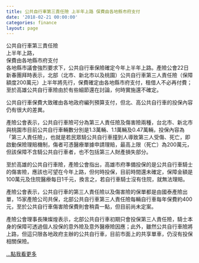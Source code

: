 ```yaml
---
title: 公共自行車第三責任險 上半年上路 保費由各地縣市府支付
date: '2018-02-21 00:00:00'
categories: finance
layout: page
---
```


<div class="text">
			<div>
			<div class="title-1">公共自行車第三責任險<br>上半年上路，<br>保費由各地縣市府支付</div></div>

<div>
	<span style="font-size:14px;">各地縣市議會強烈要求下，公共自行車保險確定今年上半年上路。產險公會22日新春團拜時表示，北部（北市、新北市以及桃園）公共自行車第三人責任險（保障額度200萬元）上半年將先行，保費確定由各地縣市府支付，租借人不必再付費；至於高雄公共自行車險由於有些細節還在討論，何時實施還不確定。</span></div>

<p>
	<span style="font-size:14px;">公共自行車保費大致確由各地政府編列預算支付，但北、高公共自行車的投保內容仍有很大的差異。</span></p>
<p>
	<span style="font-size:14px;">產險公會表示，公共自行車險可分為第三人責任險及傷害險兩種，台北市、新北市與桃園市目前公共自行車輛數分別是1.3萬輛、1.1萬輛及0.47萬輛，投保內容為「第三人責任險」，也就是若民眾騎公共自行車撞到人導致第三人受傷、死亡，即啟動保險理賠機制，傷者可憑醫療單據申請理賠，最高上限（死亡）為200萬元，但該保障不含騎公共自行車者，也不包括第三人財產損失部分。</span></p>
<p>
	<span style="font-size:14px;">至於高雄的公共自行車險，產險公會指出，高雄市府準備投保的是公共自行車騎士的傷害險，應該也可望在今年上路，但何時投保，目前時間還未確定，保障金額是100萬元及住院醫療每日1千元，換言之，若自行車騎士沒有住院，就無法理賠。</span></p>
<p>
	<span style="font-size:14px;">產險公會表示，公共自行車的第三人責任險以及傷害險的保單都是由國泰產險出單，15家產險公司共保，北部公共自行車第三人責任險每輛自行車每年保費約400元，至於公共自行車傷害險保費則會稍貴一點，但目前尚未定案。</span></p>
<p>
	<span style="font-size:14px;">產險公會理事長陳燦煌表示，北部公共自行車初期只會投保第三人責任險，騎士本身的保障可透過個人投保的意外險及意外醫療險因應；此外，雖然公共自行車險將上路，但這只限各地政府主辦的公共自行車，目前市面上的共享單車，仍沒有投保相關保險。</span></p>
<p>
	<span style="font-size:14px;"><a href="http://www.chinatimes.com/newspapers/20180223001599-260202" target="_blank"><span class="more">...點我看更多</span></a></span></p>
		</div>